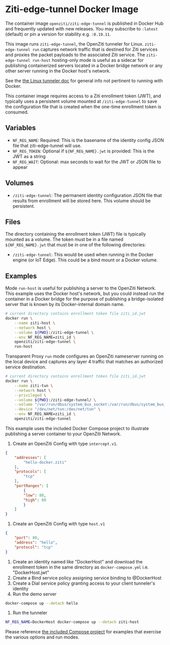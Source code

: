 # Ziti-edge-tunnel Docker Image

The container image `openziti/ziti-edge-tunnel` is published in Docker Hub and frequently updated with new releases. You may subscribe to `:latest` (default) or pin a version for stability e.g. `:0.19.11`.

This image runs `ziti-edge-tunnel`, the OpenZiti tunneler for Linux. `ziti-edge-tunnel run` captures
network traffic that is destined for Ziti services and proxies the packet payloads
to the associated Ziti service. The `ziti-edge-tunnel run-host` hosting-only mode is useful as a sidecar for publishing containerized servers located in a Docker bridge network or any other server running in the Docker host's network.

See the [the Linux tunneler doc](https://openziti.github.io/ziti/clients/linux.html) for general info not pertinent to running with Docker.

This container image requires access to a Ziti enrollment token (JWT), and typically uses a persistent
volume mounted at `/ziti-edge-tunnel` to save the configuration file that is created
when the one-time enrollment token is consumed.

## Variables

- `NF_REG_NAME`: Required: This is the basename of the identity config JSON file that ziti-edge-tunnel will use.
- `NF_REG_TOKEN`: Optional if `${NF_REG_NAME}.jwt` is provided: This is the JWT as a string
- `NF_REG_WAIT`: Optional: max seconds to wait for the JWT or JSON file to appear

## Volumes

- `/ziti-edge-tunnel`: The permanent identity configuration JSON file that results from enrollment will be stored
  here. This volume should be persistent.

## Files

The directory containing the enrollment token (JWT) file is typically mounted as a volume.
The token must be in a file named `${NF_REG_NAME}.jwt` that must be in one of the
following directories:

- `/ziti-edge-tunnel`: This would be used when running in the Docker engine (or IoT Edge).
   This could be a bind mount or a Docker volume.

## Examples

Mode `run-host` is useful for publishing a server to the OpenZiti Network. This example uses the Docker host's network, but you could instead run the container in a Docker bridge for the purpose of publishing a bridge-isolated server that is known by its Docker-internal domain name.

```bash
# current directory contains enrollment token file ziti_id.jwt
docker run \
    --name ziti-host \
    --network host \
    --volume ${PWD}:/ziti-edge-tunnel \
    --env NF_REG_NAME=ziti_id \
    openziti/ziti-edge-tunnel \
    run-host
```

Transparent Proxy `run` mode configures an OpenZiti nameserver running on the local device and captures any layer 4 traffic that matches an authorized service destination.

```bash
# current directory contains enrollment token file ziti_id.jwt
docker run \
    --name ziti-tun \
    --network host \
    --privileged \
    --volume ${PWD}:/ziti-edge-tunnel/ \
    --volume "/var/run/dbus/system_bus_socket:/var/run/dbus/system_bus_socket" \
    --device "/dev/net/tun:/dev/net/tun" \
    --env NF_REG_NAME=ziti_id \
    openziti/ziti-edge-tunnel
```

This example uses the included Docker Compose project to illustrate publishing a server container to your OpenZiti Network.

1. Create an OpenZiti Config with type `intercept.v1`.

  ```json
  {
      "addresses": [
          "hello-docker.ziti"
      ],
      "protocols": [
          "tcp"
      ],
      "portRanges": [
          {
          "low": 80,
          "high": 80
          }
      ]
  }
  ```

1. Create an OpenZiti Config with type `host.v1`

  ```json
  {
      "port": 80,
      "address": "hello",
      "protocol": "tcp"
  }
  ```

1. Create an identity named like "DockerHost" and download the enrollment token in the same directory as `docker-compose.yml` i.e. "DockerHost.jwt"
1. Create a Bind service policy assigning service binding to @DockerHost
1. Create a Dial service policy granting access to your client tunneler's identity
1. Run the demo server

  ```bash
  docker-compose up --detach hello
  ```

1. Run the tunneler

  ```bash
  NF_REG_NAME=DockerHost docker-compose up --detach ziti-host
  ```

Please reference [the included Compose project](docker-compose.yml) for examples that exercise the various options and run modes.

